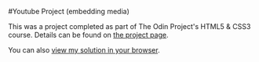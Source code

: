 #Youtube Project (embedding media)

This was a project completed as part of The Odin Project's HTML5 & CSS3 course. Details can be found on [the project page](http://www.theodinproject.com/html5-and-css3/embedding-images-and-video?ref=lc-pb).

You can also [view my solution in your browser](https://htmlpreview.github.io/?https://github.com/ubershibs/odin-html-css/blob/master/youtube/youtube.html).
